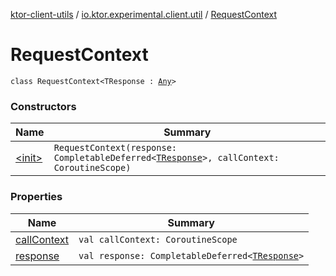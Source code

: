 [ktor-client-utils](../../index.md) / [io.ktor.experimental.client.util](../index.md) / [RequestContext](./index.md)

# RequestContext

`class RequestContext<TResponse : `[`Any`](https://kotlinlang.org/api/latest/jvm/stdlib/kotlin/-any/index.html)`>`

### Constructors

| Name | Summary |
|---|---|
| [&lt;init&gt;](-init-.md) | `RequestContext(response: CompletableDeferred<`[`TResponse`](index.md#TResponse)`>, callContext: CoroutineScope)` |

### Properties

| Name | Summary |
|---|---|
| [callContext](call-context.md) | `val callContext: CoroutineScope` |
| [response](response.md) | `val response: CompletableDeferred<`[`TResponse`](index.md#TResponse)`>` |

